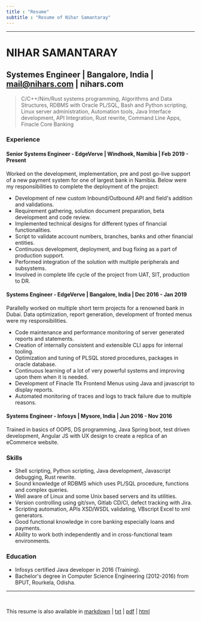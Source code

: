 ```yaml
---
title : "Resume"
subtitle : "Resume of Nihar Samantaray"
---
```


---------------

# NIHAR SAMANTARAY

## Systemes Engineer | Bangalore, India | mail@nihars.com | nihars.com
  
>   C/C++/Nim/Rust systems programming, Algorithms and Data Structures, RDBMS with Oracle PL/SQL, Bash and Python scripting, Linux server administration, Automation tools, Java Interface development, API Integration, Rust rewrite, Command Line Apps, Finacle Core Banking
  

### Experience

#### Senior Systems Engineer - EdgeVerve | Windhoek, Namibia | Feb 2019 - Present 

Worked on the development, implementation, pre and post go-live support of a new payment system for one of largest bank in Namibia. Below were my responsibilities to complete the deployment of the project:  

* Development of new custom Inbound/Outbound API and field's addition and validations.
* Requirement gathering, solution document preparation, beta development and code review.
* Implemented technical designs for different types of financial functionalities.
* Script to validate account numbers, branches, banks and other financial entities.  
* Continuous development, deployment, and bug fixing as a part of production support.
* Performed integration of the solution with multiple peripherals and subsystems.
* Involved in complete life cycle of the project from UAT, SIT, production to DR.
   
#### Systems Engineer - EdgeVerve | Bangalore, India | Dec 2016 - Jan 2019

Parallelly worked on multiple short term projects for a renowned bank in Dubai. Data optimization, report generation, development of fronted menus were my responsibilities.  

* Code maintenance and performance monitoring of server generated reports and statements.
* Creation of internally consistent and extensible CLI apps for internal tooling.  
* Optimization and tuning of PLSQL stored procedures, packages in oracle database.
* Continuous learning of a lot of very powerful systems and improving upon them when it is needed.
* Development of Finacle 11x Frontend Menus using Java and javascript to display reports.  
* Automated monitoring of traces and logs to track failure due to multiple reasons.  
   
#### Systems Engineer - Infosys | Mysore, India | Jun 2016 - Nov 2016

Trained in basics of OOPS, DS programming, Java Spring boot, test driven development, Angular JS with UX design to create a replica of an eCommerce website.  

### Skills

* Shell scripting, Python scripting, Java development, Javascript debugging, Rust rewrite. 
* Sound knowledge of RDBMS which uses PL/SQL procedure, functions and complex queries.
* Well aware of Linux and some Unix based servers and its utilities.  
* Version controlling using git/svn, Gitlab CD/CI, defect tracking with Jira.  
* Scripting automation, APIs XSD/WSDL validating, VBscript Excel to xml generators.  
* Good functional knowledge in core banking especially loans and payments.
* Ability to work both independently and in cross-functional team environments.

### Education

* Infosys certified Java developer in 2016 (Training).
* Bachelor's degree in Computer Science Engineering (2012-2016) from BPUT, Rourkela, Odisha.  


-----------
<br>
<p class="align-center">This resume is also available in <a href="/resource/docs/resume/resume.md">markdown</a> | <a href="/resource/docs/resume/resume.txt">txt</a> | <a href="/resource/docs/resume/resume.pdf">pdf</a> | <a href="/resource/docs/resume/resume.html">html</a> <p>
<br>
